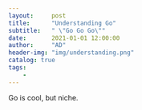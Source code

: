 ```yaml
---
layout:     post
title:      "Understanding Go"
subtitle:   " \"Go Go Go\""
date:       2021-01-01 12:00:00
author:     "AD"
header-img: "img/understanding.png"
catalog: true
tags:
    -
---
```


Go is cool, but niche.